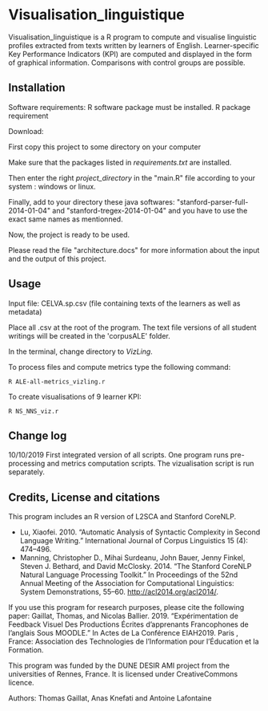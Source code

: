 # Visualisation_linguistique

Visualisation_linguistique is a R program to compute and visualise linguistic profiles extracted from texts written by learners of English. Learner-specific Key Performance Indicators (KPI) are computed and displayed in the form of graphical information. Comparisons with control groups are possible.  



## Installation
Software requirements: 
R software package must be installed. 
R package requirement

Download:

First copy this project to some directory on your computer

Make sure that the packages listed in *requirements.txt* are installed.

Then enter the right *project_directory* in the "main.R" file according to your system : windows or linux.

Finally, add to your directory these java softwares: "stanford-parser-full-2014-01-04" and "stanford-tregex-2014-01-04" and you have to use the exact same names as mentionned.

Now, the project is ready to be used.

Please read the file "architecture.docs" for more information about the input and the output of this project.


## Usage
Input file: CELVA.sp.csv (file containing texts of the learners as well as metadata)

Place all .csv at the root of the program. The text file versions of all student writings will be created in the 'corpusALE' folder. 

In the terminal, change directory to *VizLing*.

To process files and compute metrics type the following command: 

```
R ALE-all-metrics_vizling.r
```

To create visualisations of 9 learner KPI:
```
R NS_NNS_viz.r
```

## Change log

10/10/2019 
First integrated version of all scripts. One program runs pre-processing and metrics computation scripts. 
The vizualisation script is run separately. 



## Credits, License and citations

This program includes an R version of L2SCA and Stanford CoreNLP. 

- Lu, Xiaofei. 2010. “Automatic Analysis of Syntactic Complexity in Second Language Writing.” International Journal of Corpus Linguistics 15 (4): 474–496.
- Manning, Christopher D., Mihai Surdeanu, John Bauer, Jenny Finkel, Steven J. Bethard, and David McClosky. 2014. “The Stanford CoreNLP Natural Language Processing Toolkit.” In Proceedings of the 52nd Annual Meeting of the Association for Computational Linguistics: System Demonstrations, 55–60. http://acl2014.org/acl2014/.


If you use this program for research purposes, please cite the following paper:
Gaillat, Thomas, and Nicolas Ballier. 2019. “Expérimentation de Feedback Visuel Des Productions Écrites d’apprenants Francophones de l’anglais Sous MOODLE.” In Actes de La Conférence EIAH2019. Paris , France: Association des Technologies de l’Information pour l’Éducation et la Formation.



This program was funded by the DUNE DESIR AMI project from the universities of Rennes, France. It is licensed under CreativeCommons licence.

Authors: Thomas Gaillat, Anas Knefati and Antoine Lafontaine


